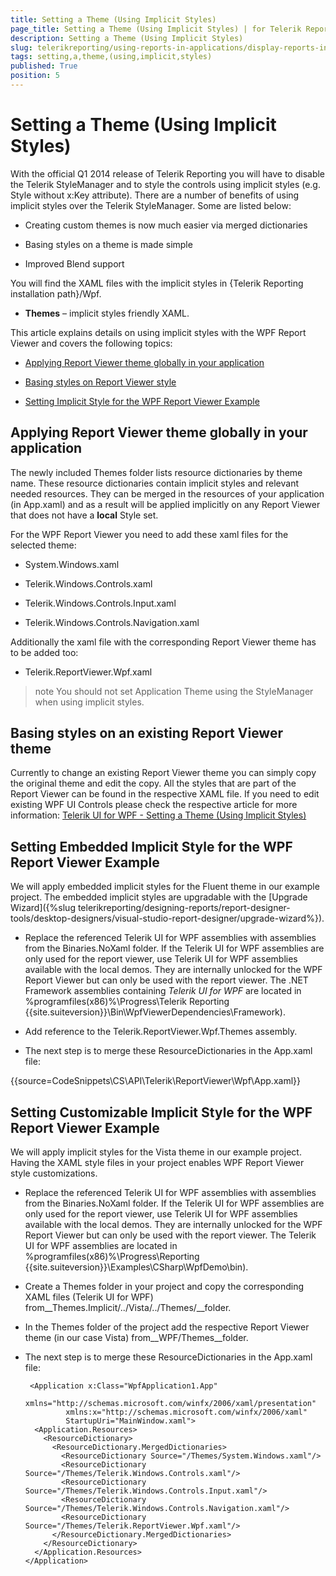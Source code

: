 ```yaml
---
title: Setting a Theme (Using Implicit Styles)
page_title: Setting a Theme (Using Implicit Styles) | for Telerik Reporting Documentation
description: Setting a Theme (Using Implicit Styles)
slug: telerikreporting/using-reports-in-applications/display-reports-in-applications/wpf-application/setting-a-theme-(using-implicit-styles)
tags: setting,a,theme,(using,implicit,styles)
published: True
position: 5
---
```


# Setting a Theme (Using Implicit Styles)



With the official Q1 2014 release of Telerik Reporting you will have to disable the Telerik StyleManager and to style the controls using         implicit styles (e.g. Style without x:Key attribute). There are a number of benefits of using implicit styles over the Telerik StyleManager.         Some are listed below:       

* Creating custom themes is now much easier via merged dictionaries

* Basing styles on a theme is made simple

* Improved Blend support

You will find the XAML files with the implicit styles in {Telerik Reporting installation path}/Wpf.       

* __Themes__ – implicit styles friendly XAML.           

This article explains details on using implicit styles with the WPF Report Viewer and covers the following topics:       

* [Applying Report Viewer theme globally in your application](#applying-report-viewer-theme-globally-in-your-application)

* [Basing styles on Report Viewer style](#basing-styles-on-an-existing-report-viewer-theme)

* [Setting Implicit Style for the WPF Report Viewer Example](#setting-embedded-implicit-style-for-the-wpf-report-viewer-example)

## Applying Report Viewer theme globally in your application

The newly included Themes folder lists resource dictionaries by theme name.            These resource dictionaries contain implicit styles and relevant needed resources.           They can be merged in the resources of your application (in App.xaml) and as a result will be applied implicitly on any Report Viewer           that does not have a __local__ Style set.          

For the WPF Report Viewer you need to add these xaml files for the selected theme:         

* System.Windows.xaml

* Telerik.Windows.Controls.xaml

* Telerik.Windows.Controls.Input.xaml

* Telerik.Windows.Controls.Navigation.xaml

Additionally the xaml file with the corresponding Report Viewer theme has to be added too:         

* Telerik.ReportViewer.Wpf.xaml

>note You should not set Application Theme using the StyleManager when using implicit styles.           


## Basing styles on an existing Report Viewer theme

Currently to change an existing Report Viewer theme you can simply copy the original theme and edit the copy.            All the styles that are part of the Report Viewer can be found in the respective XAML file.            If you need to edit existing WPF UI Controls please check the respective article for more information:           [Telerik UI for WPF - Setting a Theme (Using Implicit Styles)](http://www.telerik.com/help/wpf/styling-apperance-implicit-styles-overview.html)

## Setting Embedded Implicit Style for the WPF Report Viewer Example

We will apply embedded implicit styles for the Fluent theme in our example project.           The embedded implicit styles are upgradable with the [Upgrade Wizard]({%slug telerikreporting/designing-reports/report-designer-tools/desktop-designers/visual-studio-report-designer/upgrade-wizard%}).         

* Replace the referenced Telerik UI for WPF assemblies with assemblies from the Binaries.NoXaml folder.               If the Telerik UI for WPF assemblies are only used for the report viewer,               use Telerik UI for WPF assemblies available with the local demos.               They are internally unlocked for the WPF Report Viewer but can only be used with the report viewer.               The .NET Framework assemblies containing *Telerik UI for WPF* are located in               %programfiles(x86)%\Progress\Telerik Reporting {{site.suiteversion}}\Bin\WpfViewerDependencies\Framework).             

* Add reference to the Telerik.ReportViewer.Wpf.Themes assembly.             

* The next step is to merge these ResourceDictionaries in the App.xaml file:

{{source=CodeSnippets\CS\API\Telerik\ReportViewer\Wpf\App.xaml}}




## Setting Customizable Implicit Style for the WPF Report Viewer Example

We will apply implicit styles for the Vista theme in our example project. Having the XAML style files in your project           enables WPF Report Viewer style customizations.         

* Replace the referenced Telerik UI for WPF assemblies with assemblies from the Binaries.NoXaml folder.               If the Telerik UI for WPF assemblies are only used for the report viewer,               use Telerik UI for WPF assemblies available with the local demos.               They are internally unlocked for the WPF Report Viewer but can only be used with the report viewer.               The Telerik UI for WPF assemblies are located in               %programfiles(x86)%\Progress\Reporting {{site.suiteversion}}\Examples\CSharp\WpfDemo\bin).             

* Create a Themes folder in your project and copy the corresponding XAML files (Telerik UI for WPF) from__Themes.Implicit/../Vista/../Themes/__folder.

* In the Themes folder of the project add the respective Report Viewer theme (in our case Vista) from__WPF/Themes__folder.

* The next step is to merge these ResourceDictionaries in the App.xaml file:

	
    ````XAML
     <Application x:Class="WpfApplication1.App"
             xmlns="http://schemas.microsoft.com/winfx/2006/xaml/presentation"
             xmlns:x="http://schemas.microsoft.com/winfx/2006/xaml"
             StartupUri="MainWindow.xaml">
      <Application.Resources>
        <ResourceDictionary>
          <ResourceDictionary.MergedDictionaries>
            <ResourceDictionary Source="/Themes/System.Windows.xaml"/>
            <ResourceDictionary Source="/Themes/Telerik.Windows.Controls.xaml"/>
            <ResourceDictionary Source="/Themes/Telerik.Windows.Controls.Input.xaml"/>
            <ResourceDictionary Source="/Themes/Telerik.Windows.Controls.Navigation.xaml"/>
            <ResourceDictionary Source="/Themes/Telerik.ReportViewer.Wpf.xaml"/>
          </ResourceDictionary.MergedDictionaries>
        </ResourceDictionary>
      </Application.Resources>
    </Application>
````


